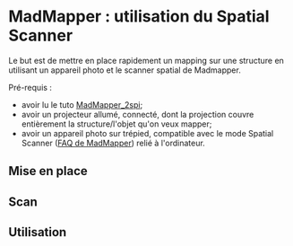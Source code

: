 # MadMapper : utilisation du Spatial Scanner

Le but est de mettre en place rapidement un mapping sur une structure en utilisant un appareil photo et le scanner spatial de Madmapper. 

Pré-requis : 
- avoir lu le tuto [MadMapper_2spi](https://github.com/LucieMrc/Madmapper_2spi); 
- avoir un projecteur allumé, connecté, dont la projection couvre entièrement la structure/l'objet qu'on veux mapper; 
- avoir un appareil photo sur trépied, compatible avec le mode Spatial Scanner ([FAQ de MadMapper](https://madmapper.com/madmapper/faq)) relié à l'ordinateur.


## Mise en place

## Scan

## Utilisation

